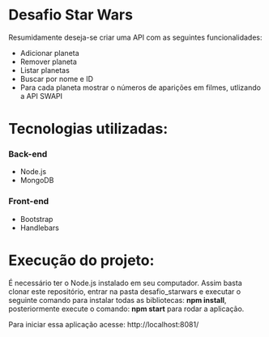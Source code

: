 # Desafio Star Wars

Resumidamente deseja-se criar uma API com as seguintes funcionalidades:
- Adicionar planeta
- Remover planeta
- Listar planetas
- Buscar por nome e ID
- Para cada planeta mostrar o números de aparições em filmes, utlizando a API SWAPI

# Tecnologias utilizadas:

### Back-end
- Node.js
- MongoDB

### Front-end
- Bootstrap
- Handlebars

# Execução do projeto:
É necessário ter o Node.js instalado em seu computador. Assim basta clonar este repositório, entrar na pasta desafio_starwars e executar o seguinte comando para instalar todas as bibliotecas: **npm install**, posteriormente execute o comando: **npm start** para rodar a aplicação.

Para iniciar essa aplicação acesse: http://localhost:8081/
